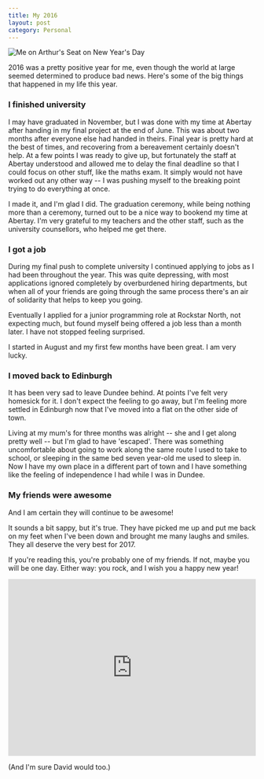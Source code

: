 ```yaml
---
title: My 2016
layout: post
category: Personal
---
```


![Me on Arthur's Seat on New Year's Day](/images/arthurs-seat-new-years-day.jpg "Natalie took this!")

2016 was a pretty positive year for me, even though the world at large seemed determined to produce bad news. Here's some of the big things that happened in my life this year.

### I finished university

I may have graduated in November, but I was done with my time at Abertay after handing in my final project at the end of June. This was about two months after everyone else had handed in theirs. Final year is pretty hard at the best of times, and recovering from a bereavement certainly doesn't help. At a few points I was ready to give up, but fortunately the staff at Abertay understood and allowed me to delay the final deadline so that I could focus on other stuff, like the maths exam. It simply would not have worked out any other way -- I was pushing myself to the breaking point trying to do everything at once.

I made it, and I'm glad I did. The graduation ceremony, while being nothing more than a ceremony, turned out to be a nice way to bookend my time at Abertay. I'm very grateful to my teachers and the other staff, such as the university counsellors, who helped me get there.  

### I got a job

During my final push to complete university I continued applying to jobs as I had been throughout the year. This was quite depressing, with most applications ignored completely by overburdened hiring departments, but when all of your friends are going through the same process there's an air of solidarity that helps to keep you going.

Eventually I applied for a junior programming role at Rockstar North, not expecting much, but found myself being offered a job less than a month later. I have not stopped feeling surprised.

I started in August and my first few months have been great. I am very lucky.

### I moved back to Edinburgh

It has been very sad to leave Dundee behind. At points I've felt very homesick for it. I don't expect the feeling to go away, but I'm feeling more settled in Edinburgh now that I've moved into a flat on the other side of town.

Living at my mum's for three months was alright -- she and I get along pretty well -- but I'm glad to have 'escaped'. There was something uncomfortable about going to work along the same route I used to take to school, or sleeping in the same bed seven year-old me used to sleep in. Now I have my own place in a different part of town and I have something like the feeling of independence I had while I was in Dundee.

### My friends were awesome

And I am certain they will continue to be awesome!

It sounds a bit sappy, but it's true. They have picked me up and put me back on my feet when I've been down and brought me many laughs and smiles. They all deserve the very best for 2017.

If you're reading this, you're probably one of my friends. If not, maybe you will be one day. Either way: you rock, and I wish you a happy new year!

<iframe width="100%" height="360" src="https://www.youtube.com/embed/tRcPA7Fzebw" frameborder="0" allowfullscreen></iframe>

(And I'm sure David would too.)

